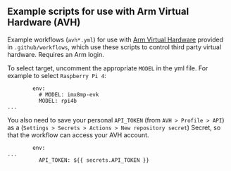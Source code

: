 ## Example scripts for use with Arm Virtual Hardware (AVH)


Example workflows (`avh*.yml`) for use with [Arm Virtual Hardware](https://avh.arm.com/) provided in `.github/workflows`, which use these scripts to control third party virtual hardware. Requires an Arm login.

To select target, uncomment the appropriate `MODEL` in the yml file. For example to select `Raspberry Pi 4`:
```
        env:
          # MODEL: imx8mp-evk
          MODEL: rpi4b
...
```

You also need to save your personal `API_TOKEN` (from `AVH > Profile > API`) as a (`Settings > Secrets > Actions > New repository secret`) Secret, so that the workflow can access your AVH account.
```
        env:
... 
          API_TOKEN: ${{ secrets.API_TOKEN }}
```
